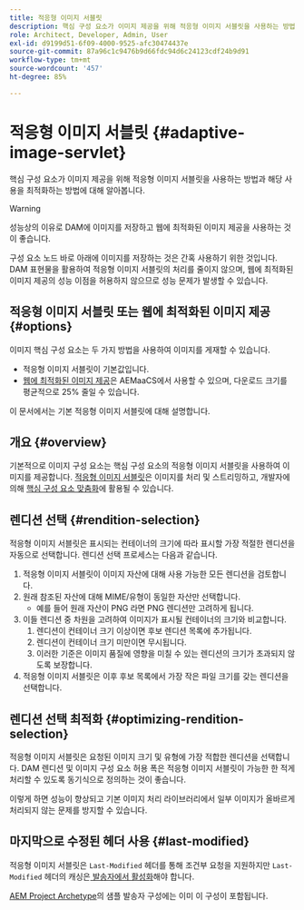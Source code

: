 ```yaml
---
title: 적응형 이미지 서블릿
description: 핵심 구성 요소가 이미지 제공을 위해 적응형 이미지 서블릿을 사용하는 방법과 해당 사용을 최적화하는 방법에 대해 알아봅니다.
role: Architect, Developer, Admin, User
exl-id: d9199d51-6f09-4000-9525-afc30474437e
source-git-commit: 87a96c1c9476b9d66fdc94d6c24123cdf24b9d91
workflow-type: tm+mt
source-wordcount: '457'
ht-degree: 85%

---
```


# 적응형 이미지 서블릿 {#adaptive-image-servlet}

핵심 구성 요소가 이미지 제공을 위해 적응형 이미지 서블릿을 사용하는 방법과 해당 사용을 최적화하는 방법에 대해 알아봅니다.

>[!WARNING]
>
>성능상의 이유로 DAM에 이미지를 저장하고 웹에 최적화된 이미지 제공을 사용하는 것이 좋습니다.
>
>구성 요소 노드 바로 아래에 이미지를 저장하는 것은 간혹 사용하기 위한 것입니다. DAM 표현물을 활용하여 적응형 이미지 서블릿의 처리를 줄이지 않으며, 웹에 최적화된 이미지 제공의 성능 이점을 허용하지 않으므로 성능 문제가 발생할 수 있습니다.

## 적응형 이미지 서블릿 또는 웹에 최적화된 이미지 제공 {#options}

이미지 핵심 구성 요소는 두 가지 방법을 사용하여 이미지를 게재할 수 있습니다.

* 적응형 이미지 서블릿이 기본값입니다.
* [웹에 최적화된 이미지 제공](/help/developing/web-optimized-image-delivery.md)은 AEMaaCS에서 사용할 수 있으며, 다운로드 크기를 평균적으로 25% 줄일 수 있습니다.

이 문서에서는 기본 적응형 이미지 서블릿에 대해 설명합니다.

## 개요 {#overview}

기본적으로 이미지 구성 요소는 핵심 구성 요소의 적응형 이미지 서블릿을 사용하여 이미지를 제공합니다. [적응형 이미지 서블릿](https://github.com/adobe/aem-core-wcm-components/wiki/The-Adaptive-Image-Servlet)은 이미지를 처리 및 스트리밍하고, 개발자에 의해 [핵심 구성 요소 맞춤화](/help/developing/customizing.md)에 활용될 수 있습니다.

## 렌디션 선택 {#rendition-selection}

적응형 이미지 서블릿은 표시되는 컨테이너의 크기에 따라 표시할 가장 적절한 렌디션을 자동으로 선택합니다. 렌디션 선택 프로세스는 다음과 같습니다.

1. 적응형 이미지 서블릿이 이미지 자산에 대해 사용 가능한 모든 렌디션을 검토합니다.
1. 원래 참조된 자산에 대해 MIME/유형이 동일한 자산만 선택합니다.
   * 예를 들어 원래 자산이 PNG 라면 PNG 렌디션만 고려하게 됩니다.
1. 이들 렌디션 중 차원을 고려하여 이미지가 표시될 컨테이너의 크기와 비교합니다.
   1. 렌디션이 컨테이너 크기 이상이면 후보 렌디션 목록에 추가됩니다.
   1. 렌디션이 컨테이너 크기 미만이면 무시됩니다.
   1. 이러한 기준은 이미지 품질에 영향을 미칠 수 있는 렌디션의 크기가 초과되지 않도록 보장합니다.
1. 적응형 이미지 서블릿은 이후 후보 목록에서 가장 작은 파일 크기를 갖는 렌디션을 선택합니다.

## 렌디션 선택 최적화 {#optimizing-rendition-selection}

적응형 이미지 서블릿은 요청된 이미지 크기 및 유형에 가장 적합한 렌디션을 선택합니다. DAM 렌디션 및 이미지 구성 요소 허용 폭은 적응형 이미지 서블릿이 가능한 한 적게 처리할 수 있도록 동기식으로 정의하는 것이 좋습니다.

이렇게 하면 성능이 향상되고 기본 이미지 처리 라이브러리에서 일부 이미지가 올바르게 처리되지 않는 문제를 방지할 수 있습니다.

## 마지막으로 수정된 헤더 사용 {#last-modified}

적응형 이미지 서블릿은 `Last-Modified` 헤더를 통해 조건부 요청을 지원하지만 `Last-Modified` 헤더의 캐싱은[ 발송자에서 활성화](https://experienceleague.adobe.com/docs/experience-manager-dispatcher/using/configuring/dispatcher-configuration.html?lang=ko#caching-http-response-headers)해야 합니다.

[AEM Project Archetype](/help/developing/archetype/overview.md)의 샘플 발송자 구성에는 이미 이 구성이 포함됩니다.
